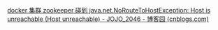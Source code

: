  [docker 集群 zookeeper 碰到 java.net.NoRouteToHostException: Host is unreachable (Host unreachable) - JOJO_2046 - 博客园 (cnblogs.com)](https://www.cnblogs.com/jojo-feed/p/10669296.html) 

